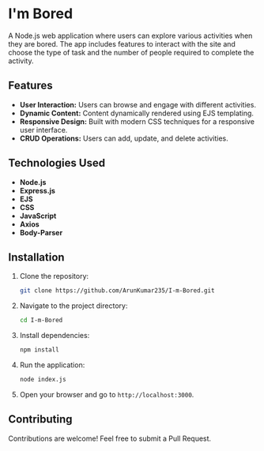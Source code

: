 
# I'm Bored

A Node.js web application where users can explore various activities when they are bored. The app includes features to interact with the site and choose the type of task and the number of people required to complete the activity.

## Features

- **User Interaction:** Users can browse and engage with different activities.
- **Dynamic Content:** Content dynamically rendered using EJS templating.
- **Responsive Design:** Built with modern CSS techniques for a responsive user interface.
- **CRUD Operations:** Users can add, update, and delete activities.

## Technologies Used

- **Node.js**
- **Express.js**
- **EJS**
- **CSS**
- **JavaScript**
- **Axios**
- **Body-Parser**


## Installation

1. Clone the repository:
   ```bash
   git clone https://github.com/ArunKumar235/I-m-Bored.git
   ```
2. Navigate to the project directory:
   ```bash
   cd I-m-Bored
   ```
3. Install dependencies:
   ```bash
   npm install
   ```
4. Run the application:
   ```bash
   node index.js
   ```
5. Open your browser and go to `http://localhost:3000`.

## Contributing

Contributions are welcome! Feel free to submit a Pull Request.


